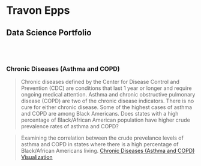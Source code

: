 # Travon Epps 
## Data Science Portfolio

<br>
<br>

### Chronic Diseases (Asthma and COPD)
> Chronic diseases defined by the Center for Disease Control and Prevention (CDC) are conditions that last 1 year or longer and require ongoing medical attention. Asthma and chronic obstructive pulmonary disease (COPD) are two of the chronic disease indicators. There is no cure for either chronic disease. Some of the highest cases of asthma and COPD are among Black Americans. Does states with a high percentage of Black/African American population have higher crude prevalence rates of asthma and COPD?

> Examining the correlation between the crude prevelance levels of asthma and COPD in states where there is a high percentage of Black/African Americans living.
[Chronic Diseases (Asthma and COPD) Visualization](https://github.com/travon-epps/ADSA/blob/DATA200_Intro_Applied_Data_Science/Travon-Epps_Assignment2.md)

